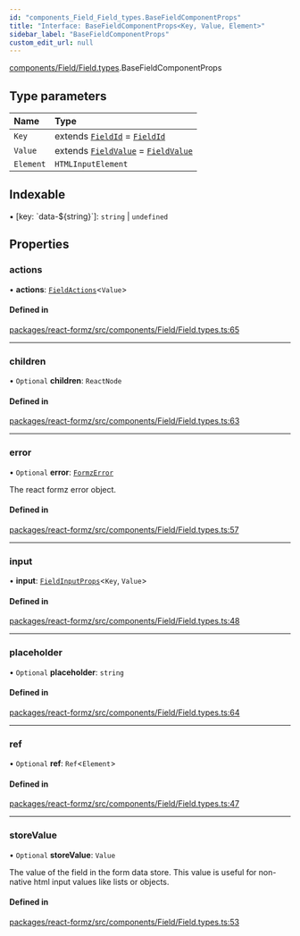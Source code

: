 ```yaml
---
id: "components_Field_Field_types.BaseFieldComponentProps"
title: "Interface: BaseFieldComponentProps<Key, Value, Element>"
sidebar_label: "BaseFieldComponentProps"
custom_edit_url: null
---
```


[components/Field/Field.types](../modules/components_Field_Field_types.md).BaseFieldComponentProps

## Type parameters

| Name | Type |
| :------ | :------ |
| `Key` | extends [`FieldId`](../modules/types_field.md#fieldid) = [`FieldId`](../modules/types_field.md#fieldid) |
| `Value` | extends [`FieldValue`](../modules/types_field.md#fieldvalue) = [`FieldValue`](../modules/types_field.md#fieldvalue) |
| `Element` | `HTMLInputElement` |

## Indexable

▪ [key: \`data-${string}\`]: `string` \| `undefined`

## Properties

### actions

• **actions**: [`FieldActions`](hooks_fields_useFieldActions.FieldActions.md)<`Value`\>

#### Defined in

[packages/react-formz/src/components/Field/Field.types.ts:65](https://github.com/ZerryStack/react-formz/blob/main/packages/react-formz/src/components/Field/Field.types.ts#L65)

___

### children

• `Optional` **children**: `ReactNode`

#### Defined in

[packages/react-formz/src/components/Field/Field.types.ts:63](https://github.com/ZerryStack/react-formz/blob/main/packages/react-formz/src/components/Field/Field.types.ts#L63)

___

### error

• `Optional` **error**: [`FormzError`](../modules/types_form.md#formzerror)

The react formz error object.

#### Defined in

[packages/react-formz/src/components/Field/Field.types.ts:57](https://github.com/ZerryStack/react-formz/blob/main/packages/react-formz/src/components/Field/Field.types.ts#L57)

___

### input

• **input**: [`FieldInputProps`](components_Field_Field_types.FieldInputProps.md)<`Key`, `Value`\>

#### Defined in

[packages/react-formz/src/components/Field/Field.types.ts:48](https://github.com/ZerryStack/react-formz/blob/main/packages/react-formz/src/components/Field/Field.types.ts#L48)

___

### placeholder

• `Optional` **placeholder**: `string`

#### Defined in

[packages/react-formz/src/components/Field/Field.types.ts:64](https://github.com/ZerryStack/react-formz/blob/main/packages/react-formz/src/components/Field/Field.types.ts#L64)

___

### ref

• `Optional` **ref**: `Ref`<`Element`\>

#### Defined in

[packages/react-formz/src/components/Field/Field.types.ts:47](https://github.com/ZerryStack/react-formz/blob/main/packages/react-formz/src/components/Field/Field.types.ts#L47)

___

### storeValue

• `Optional` **storeValue**: `Value`

The value of the field in the form data store. This value is useful
for non-native html input values like lists or objects.

#### Defined in

[packages/react-formz/src/components/Field/Field.types.ts:53](https://github.com/ZerryStack/react-formz/blob/main/packages/react-formz/src/components/Field/Field.types.ts#L53)
